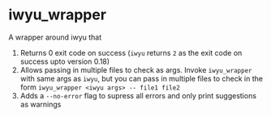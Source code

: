 # iwyu_wrapper

A wrapper around iwyu that

1. Returns 0 exit code on success (`iwyu` returns `2` as the exit code on success upto version 0.18)
2. Allows passing in multiple files to check as args. Invoke `iwyu_wrapper` with same args as `iwyu`, but you can pass in multiple files to check in the form `iwyu_wrapper <iwyu args> -- file1 file2`
3. Adds a `--no-error` flag to supress all errors and only print suggestions as warnings


